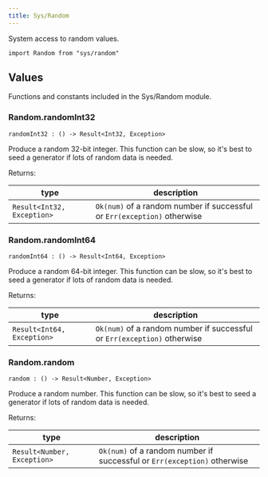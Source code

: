 ```yaml
---
title: Sys/Random
---
```


System access to random values.

```grain
import Random from "sys/random"
```

## Values

Functions and constants included in the Sys/Random module.

### Random.**randomInt32**

```grain
randomInt32 : () -> Result<Int32, Exception>
```

Produce a random 32-bit integer. This function can be slow, so it's best to seed a generator if lots of random data is needed.

Returns:

|type|description|
|----|-----------|
|`Result<Int32, Exception>`|`Ok(num)` of a random number if successful or `Err(exception)` otherwise|

### Random.**randomInt64**

```grain
randomInt64 : () -> Result<Int64, Exception>
```

Produce a random 64-bit integer. This function can be slow, so it's best to seed a generator if lots of random data is needed.

Returns:

|type|description|
|----|-----------|
|`Result<Int64, Exception>`|`Ok(num)` of a random number if successful or `Err(exception)` otherwise|

### Random.**random**

```grain
random : () -> Result<Number, Exception>
```

Produce a random number. This function can be slow, so it's best to seed a generator if lots of random data is needed.

Returns:

|type|description|
|----|-----------|
|`Result<Number, Exception>`|`Ok(num)` of a random number if successful or `Err(exception)` otherwise|

